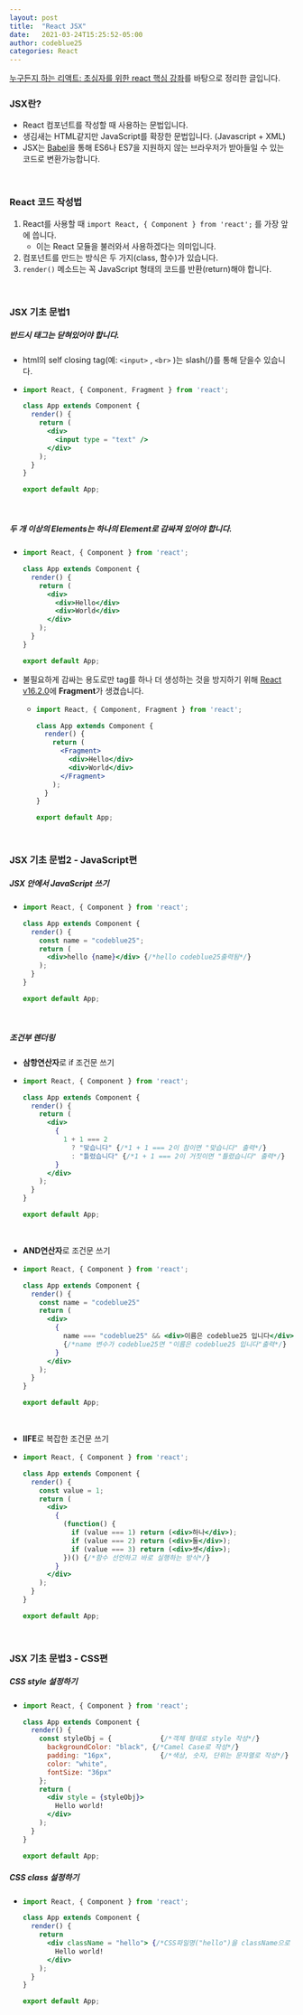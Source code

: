 ```yaml
---
layout: post
title:  "React JSX"
date:   2021-03-24T15:25:52-05:00
author: codeblue25
categories: React
---
```


[누구든지 하는 리액트: 초심자를 위한 react 핵심 강좌](https://www.inflearn.com/course/react-velopert/questions?page=2)를 바탕으로 정리한 글입니다.<br />

<h3>JSX란?</h3>

* React 컴포넌트를 작성할 때 사용하는 문법입니다.
* 생김새는 HTML같지만 JavaScript를 확장한 문법입니다. (Javascript + XML)
* JSX는 [Babel](https://babeljs.io/)을 통해 ES6나 ES7을 지원하지 않는 브라우저가 받아들일 수 있는 코드로 변환가능합니다.
<br />

<h3>React 코드 작성법</h3>

1. React를 사용할 때 `import React, { Component } from 'react';` 를 가장 앞에 씁니다. 
   * 이는 React 모듈을 불러와서 사용하겠다는 의미입니다.
2. 컴포넌트를 만드는 방식은 두 가지(class, 함수)가 있습니다. 
3. `render()` 메소드는 꼭 JavaScript 형태의 코드를 반환(return)해야 합니다.
<br />

<h3>JSX 기초 문법1</h3>

<h5>반드시 태그는 닫혀있어야 합니다.</h5>

* html의 self closing tag(예: `<input>` , `<br>` )는 slash(/)를 통해 닫을수 있습니다.
* ```jsx
  import React, { Component, Fragment } from 'react';
  
  class App extends Component {
    render() {
      return (
        <div>
          <input type = "text" />
        </div>
      );
    }
  }
  
  export default App;
  ```
  <br />

<h5>두 개 이상의 Elements는 하나의 Element로 감싸져 있어야 합니다.</h5>

* ```jsx
  import React, { Component } from 'react';
  
  class App extends Component {
    render() {
      return (
        <div>
          <div>Hello</div>
          <div>World</div>
        </div>
      );
    }
  }
  
  export default App;
  ```
* 불필요하게 감싸는 용도로만 tag를 하나 더 생성하는 것을 방지하기 위해 [React v16.2.0](https://ko.reactjs.org/blog/2017/11/28/react-v16.2.0-fragment-support.html)에 **Fragment**가 생겼습니다.
  * ```jsx
    import React, { Component, Fragment } from 'react';
    
    class App extends Component {
      render() {
        return (
          <Fragment>
            <div>Hello</div>
            <div>World</div>
          </Fragment>
        );
      }
    }
    
    export default App;
    ```
  <br />

<h3>JSX 기초 문법2 - JavaScript편</h3>

<h5>JSX 안에서 JavaScript 쓰기</h5> 

* ```jsx
  import React, { Component } from 'react';
  
  class App extends Component {
    render() {
      const name = "codeblue25";
      return (
        <div>hello {name}</div> {/*hello codeblue25출력됨*/}
      );
    }
  }
  
  export default App;
  ```

  <br />

<h5>조건부 렌더링</h5>

* **삼항연산자**로 if 조건문 쓰기
* ```jsx
  import React, { Component } from 'react';
  
  class App extends Component {
    render() {
      return (
        <div>
          {
            1 + 1 === 2
              ? "맞습니다" {/*1 + 1 === 2이 참이면 "맞습니다" 출력*/}
              : "틀렸습니다" {/*1 + 1 === 2이 거짓이면 "틀렸습니다" 출력*/}
          }
        </div>
      );
    }
  }
  
  export default App;
  ```
  <br/>

* **AND연산자**로 조건문 쓰기
* ```jsx
  import React, { Component } from 'react';
  
  class App extends Component {
    render() {
      const name = "codeblue25"
      return (
        <div>
          {
            name === "codeblue25" && <div>이름은 codeblue25 입니다</div>
            {/*name 변수가 codeblue25면 "이름은 codeblue25 입니다"출력*/}
          }
        </div>
      );
    }
  }
  
  export default App;
  ```
  <br/>

* **IIFE**로 복잡한 조건문 쓰기
* ```jsx
  import React, { Component } from 'react';
  
  class App extends Component {
    render() {
      const value = 1;
      return (
        <div>
          {
            (function() {
              if (value === 1) return (<div>하나</div>);
              if (value === 2) return (<div>둘</div>);
              if (value === 3) return (<div>셋</div>);
            })() {/*함수 선언하고 바로 실행하는 방식*/}
          }
        </div>
      );
    }
  }
  
  export default App;
  ```
<br />

<h3>JSX 기초 문법3 - CSS편</h3>

<h5>CSS style 설정하기</h5>

* ```jsx
  import React, { Component } from 'react';
  
  class App extends Component {
    render() {
      const styleObj = {			{/*객체 형태로 style 작성*/}
        backgroundColor: "black", {/*Camel Case로 작성*/}
        padding: "16px",			{/*색상, 숫자, 단위는 문자열로 작성*/}
        color: "white",
        fontSize: "36px"
      };
      return (
        <div style = {styleObj}>
          Hello world!
        </div>
      );
    }
  }
  
  export default App;
  ```

<h5>CSS class 설정하기</h5>

* ```jsx
  import React, { Component } from 'react';
  
  class App extends Component {
    render() {
      return
        <div className = "hello"> {/*CSS파일명("hello")을 className으로 걸어준다*/}
          Hello world!
        </div>
      );
    }
  }
  
  export default App;
  ```  